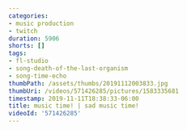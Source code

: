 ```yaml
---
categories:
- music production
- twitch
duration: 5906
shorts: []
tags:
- fl-studio
- song-death-of-the-last-organism
- song-time-echo
thumbPath: /assets/thumbs/20191112003833.jpg
thumbUri: /videos/571426285/pictures/1583335681
timestamp: 2019-11-11T18:38:33-06:00
title: music time! | sad music time!
videoId: '571426285'
---
```

